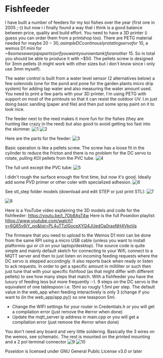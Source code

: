 # Fishfeeder

I have built a number of feeders for my koi fishes over the year (first one in 2005 ;-)) but now i i finally found a way that i think is a good balance between price, quality and build effort. You need to have a 3D printer (i guess you can order them from a printshop too). There are PETG material needed for maybe $20-30, a simple DC continously rotating servo for ~$10, a wemos D1 mini for ~$8 some sewer pipe parts (or if you want your own tank) for another ~$15. So in total you should be able to produce it with ~$50. The pellets screw is designed for 3mm pellets (it might work with other sizes but i don't know since i only use 3mm myself).

The water control is built from a water level sensor (2 alternatives below) a few solenoids (one for the pond and pone for the garden plants micro drip system) for adding tap water and also measuring the water amount used. You need to print a few parts with your 3D printer. I'm using PETG with support on most of the printouts so that it can resist the outdoor UV. I.m just doing basic sanding (paper and file) and then put some spray paint on it to look nice.


The feeder next to the reed makes it more fun for the fishes (they are hunting like crazy in the reed) but also good to avoid getting too fast into the skimmer.
![1](https://github.com/boanjo/boanjo.github.io/blob/master/poseidon_fishfeeder_all.PNG?raw=true "The feeder")
![2](https://github.com/boanjo/boanjo.github.io/blob/master/poseidon_fishfeeder_result.JPG?raw=true "The feeder2")


Here are the parts for the feeder:
![3](https://github.com/boanjo/boanjo.github.io/blob/master/poseidon_fishfeeder_parts.PNG?raw=true "PVC pipes and some 3D prints")


Basic operation is like a pellets screw. The screw has a loose fit in the cylinder to reduce the fricton and there is no problem for the DC servo to rotate, pulling KOI pellets from the PVC tube.
![4](https://github.com/boanjo/boanjo.github.io/blob/master/poseidon_fishfeeder_assembly.PNG?raw=true "Basic operation")

The full unit except the PVC tube:
![5](https://github.com/boanjo/boanjo.github.io/blob/master/poseidon_fishfeeder_assembly_2.PNG?raw=true "Feeder kit")


I didn't rough the surface enough the first time, but now it's good. Ideally add some PVD primer or other coler with specialized adhesion.
![6](https://github.com/boanjo/boanjo.github.io/blob/master/poseidon_fishfeeder_tube.JPG?raw=true "PVC pipes and some 3D prints")


See stl_step folder models (download and edit STEP or just print STL):
![7](https://github.com/boanjo/boanjo.github.io/blob/master/poseidon_model_fishfeeder.PNG?raw=true "Fishfeeder model")


![8](https://github.com/boanjo/boanjo.github.io/blob/master/poseidon_fishfeeder_closeup.PNG?raw=true "Closeup")

Here is a YouTube video explaining the 3D models and code for the fishfeeder: https://youtu.be/I_7Ob8AsT4w
Here is the full Poseidon playlist: https://www.youtube.com/watch?v=6Q65v6jY_po&list=PL4uTTzIGocpXYQ4JUedOa0raxNH4VkoVa

The firmware that you need to upload to the Wemos D1 mini can be done from the same RPI using a micro USB cable (unless you want to install platformio gui or cli on your laptop/desktop). The source code is quite simple and mainly default sketch for connecting to your Wifi, connect to a MQTT server and then to just listen on incoming feeding requests where the DC servo is stepped accordingly. It also reports back when ready or listen to ack requests. In order to get a specific amount in milliliter or such then just tune that with your specific fishfood (as that might differ with different pellets) to see how many steps that match. With a fishfeeder you have the luxury of feeding less but more frequently :-). 9 steps on the DC servo is the equivalent of one tablespoon i.e. 15ml so rougly 1.5ml per step. The default value in the web_app when feeding interactively is only 3 (change if you want to (in the web_app/app.py)) so one teaspoon 5ml.
* Change the WIFI settings for your router in Credentials.h or you will get a compilation error (just remove the #error when done)
* Update the mqtt_server ip address in main.cpp or you will get a compilation error (just remove the #error when done)

You don't need any board and very little soldering. Basically the 3 wires on the wemos, see schematic. The rest is mounted on the printed mounting and a 2 pol terminal connector
![9](https://github.com/boanjo/boanjo.github.io/blob/master/poseidon_fishfeeder_schematic.JPG?raw=true "Schematic")
![10](https://github.com/boanjo/boanjo.github.io/blob/master/poseidon_fishfeeder_motor.JPG?raw=true "Mounting")

Poseidon is licensed under GNU General Public License v3.0 or later